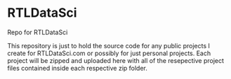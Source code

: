# RTLDataSci
Repo for RTLDataSci

This repository is just to hold the source code for any public projects I create for RTLDataSci.com or possibly for just personal projects. Each project will be zipped and uploaded here with all of the resepective project files contained inside each respective zip folder. 

